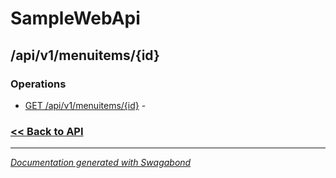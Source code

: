 
# SampleWebApi

## /api/v1/menuitems/{id}

### Operations

* [GET /api/v1/menuitems/{id}](../operations/GetApiV1Menuitemsid.md) -  

 


### [<< Back to API](../SampleWebApi.Readme.md)

*** 

*[Documentation generated with Swagabond](https://github.com/jordanbleu/swagabond)*
